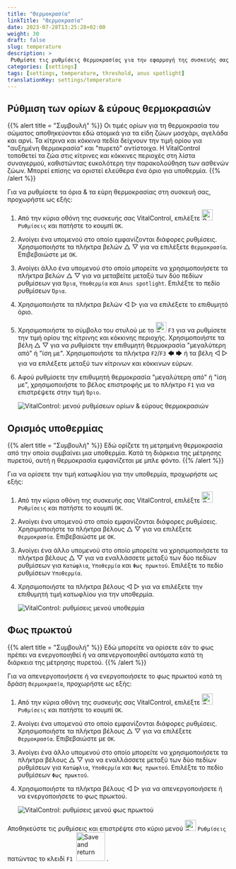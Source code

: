```yaml
---
title: "Θερμοκρασία"
linkTitle: "Θερμοκρασία"
date: 2023-07-28T13:25:28+02:00
weight: 30
draft: false
slug: temperature
description: >
 Ρυθμίστε τις ρυθμίσεις θερμοκρασίας για την εφαρμογή της συσκευής σας VitalControl
categories: [settings]
tags: [settings, temperature, threshold, anus spotlight]
translationKey: settings/temperature
---
```

## Ρύθμιση των ορίων & εύρους θερμοκρασιών
{{% alert title = "Συμβουλή" %}}
Οι τιμές ορίων για τη θερμοκρασία του σώματος αποθηκεύονται εδώ ατομικά για τα είδη ζώων μοσχάρι, αγελάδα και αρνί. Τα κίτρινα και κόκκινα πεδία δείχνουν την τιμή ορίου για "αυξημένη θερμοκρασία" και "πυρετό" αντίστοιχα. Η VitalControl τοποθετεί τα ζώα στις κίτρινες και κόκκινες περιοχές στη λίστα συναγερμού, καθιστώντας ευκολότερη την παρακολούθηση των ασθενών ζώων. Μπορεί επίσης να οριστεί ελεύθερα ένα όριο για υποθερμία.
{{% /alert %}}

Για να ρυθμίσετε τα όρια & τα εύρη θερμοκρασίας στη συσκευή σας, προχωρήστε ως εξής:

1. Από την κύρια οθόνη της συσκευής σας VitalControl, επιλέξτε <img src="/icons/gear.svg" width="25" align="bottom" alt="Ρυθμίσεις" /> `Ρυθμίσεις` και πατήστε το κουμπί `OK`.

2. Ανοίγει ένα υπομενού στο οποίο εμφανίζονται διάφορες ρυθμίσεις. Χρησιμοποιήστε τα πλήκτρα βελών △ ▽ για να επιλέξετε `Θερμοκρασία`. Επιβεβαιώστε με `OK`.

3. Ανοίγει άλλο ένα υπομενού στο οποίο μπορείτε να χρησιμοποιήσετε τα πλήκτρα βελών △ ▽ για να μεταβείτε μεταξύ των δύο πεδίων ρυθμίσεων για `Όρια`, `Υποθερμία` και `Anus spotlight`. Επιλέξτε το πεδίο ρυθμίσεων `Όρια`.

4. Χρησιμοποιήστε τα πλήκτρα βελών ◁ ▷ για να επιλέξετε το επιθυμητό όριο.

5. Χρησιμοποιήστε το σύμβολο του στυλού με το <img src="/icons/actions/edit.svg" width="24" align="bottom" alt="Επεξεργασία" /> `F3` για να ρυθμίσετε την τιμή ορίου της κίτρινης και κόκκινης περιοχής. Χρησιμοποιήστε τα βέλη △ ▽ για να ρυθμίσετε την επιθυμητή θερμοκρασία "μεγαλύτερη από" ή "ίση με". Χρησιμοποιήστε τα πλήκτρα `F2`/`F3` 🡄 🡆 ή τα βέλη ◁ ▷ για να επιλέξετε μεταξύ των κίτρινων και κόκκινων εύρων.

6. Αφού ρυθμίσετε την επιθυμητή θερμοκρασία "μεγαλύτερη από" ή "ίση με", χρησιμοποιήστε το βέλος επιστροφής με το πλήκτρο `F1` για να επιστρέψετε στην τιμή `Όριο`.

    ![VitalControl: μενού ρυθμίσεων ορίων & εύρους θερμοκρασιών](../images/threshold.png "Όρια & Εύρος Θερμοκρασιών")

## Ορισμός υποθερμίας
{{% alert title = "Συμβουλή" %}}
Εδώ ορίζετε τη μετρημένη θερμοκρασία από την οποία συμβαίνει μια υποθερμία. Κατά τη διάρκεια της μέτρησης πυρετού, αυτή η θερμοκρασία εμφανίζεται με μπλε φόντο.
{{% /alert %}}

Για να ορίσετε την τιμή κατωφλίου για την υποθερμία, προχωρήστε ως εξής:

1. Από την κύρια οθόνη της συσκευής σας VitalControl, επιλέξτε <img src="/icons/gear.svg" width="25" align="bottom" alt="Settings" /> `Ρυθμίσεις` και πατήστε το κουμπί `OK`.

2. Ανοίγει ένα υπομενού στο οποίο εμφανίζονται διάφορες ρυθμίσεις. Χρησιμοποιήστε τα πλήκτρα βέλους △ ▽ για να επιλέξετε `Θερμοκρασία`. Επιβεβαιώστε με `OK`.

3. Ανοίγει ένα άλλο υπομενού στο οποίο μπορείτε να χρησιμοποιήσετε τα πλήκτρα βέλους △ ▽ για να εναλλάσσετε μεταξύ των δύο πεδίων ρυθμίσεων για `Κατώφλια`, `Υποθερμία` και `Φως πρωκτού`. Επιλέξτε το πεδίο ρυθμίσεων `Υποθερμία`.

4. Χρησιμοποιήστε τα πλήκτρα βέλους ◁ ▷ για να επιλέξετε την επιθυμητή τιμή κατωφλίου για την υποθερμία.

    ![VitalControl: ρυθμίσεις μενού υποθερμία](../images/undertemperature.png "Υποθερμία")

## Φως πρωκτού
{{% alert title = "Συμβουλή" %}}
Εδώ μπορείτε να ορίσετε εάν το φως πρέπει να ενεργοποιηθεί ή να απενεργοποιηθεί αυτόματα κατά τη διάρκεια της μέτρησης πυρετού.
{{% /alert %}}

Για να απενεργοποιήσετε ή να ενεργοποιήσετε το φως πρωκτού κατά τη δράση `Θερμοκρασία`, προχωρήστε ως εξής:

1. Από την κύρια οθόνη της συσκευής σας VitalControl, επιλέξτε <img src="/icons/gear.svg" width="25" align="bottom" alt="Settings" /> `Ρυθμίσεις` και πατήστε το κουμπί `OK`.

2. Ανοίγει ένα υπομενού στο οποίο εμφανίζονται διάφορες ρυθμίσεις. Χρησιμοποιήστε τα πλήκτρα βέλους △ ▽ για να επιλέξετε `Θερμοκρασία`. Επιβεβαιώστε με `OK`.

3. Ανοίγει ένα άλλο υπομενού στο οποίο μπορείτε να χρησιμοποιήσετε τα πλήκτρα βέλους △ ▽ για να εναλλάσσετε μεταξύ των δύο πεδίων ρυθμίσεων για `Κατώφλια`, `Υποθερμία` και `Φως πρωκτού`. Επιλέξτε το πεδίο ρυθμίσεων `Φως πρωκτού`.

4. Χρησιμοποιήστε τα πλήκτρα βέλους ◁ ▷ για να απενεργοποιήσετε ή να ενεργοποιήσετε το φως πρωκτού.

    ![VitalControl: ρυθμίσεις μενού φως πρωκτού](../images/anusspotlight.png "Φως πρωκτού")

Αποθηκεύστε τις ρυθμίσεις και επιστρέψτε στο κύριο μενού <img src="/icons/gear.svg" width="25" align="bottom" alt="Settings" /> `Ρυθμίσεις` πατώντας το κλειδί `F1` &nbsp;<img src="/icons/footer/save_exit.svg" width="65" align="bottom" alt="Save and return" />&nbsp;.

